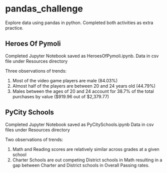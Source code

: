 # pandas_challenge
Explore data using pandas in python. Completed both activities as extra practice.

## Heroes Of Pymoli
Completed Jupyter Notebook saved as HeroesOfPymoli.ipynb. 
Data in csv file under Resources directory

Three observations of trends:

1. Most of the video game players are male (84.03%)
2. Almost half of the players are between 20 and 24 years old (44.79%)
3. Males between the ages of 20 and 24 account for 38.7% of the total purchases by value ($919.96 out of $2,379.77)

## PyCity Schools
Completed Jupyter Notebook saved as PyCitySchools.ipynb
Data in csv files under Resources directory

Two observations of trends:
1. Math and Reading scores are relatively similar across grades at a given school
2. Charter Schools are out competing District schools in Math resulting in a gap between Charter and District schools in Overall Passing rates.